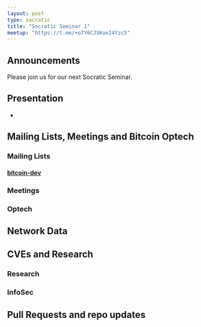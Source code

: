 ```yaml
---
layout: post
type: socratic
title: "Socratic Seminar 1"
meetup: "https://t.me/+o7Y6CJSKueI4Yzc5"
---
```


## Announcements
Please join us for our next Socratic Seminar.

## Presentation
- 

## Mailing Lists, Meetings and Bitcoin Optech
### Mailing Lists
#### [bitcoin-dev](https://lists.linuxfoundation.org/pipermail/bitcoin-dev)

### Meetings

### Optech

## Network Data

## CVEs and Research
### Research

### InfoSec

## Pull Requests and repo updates
